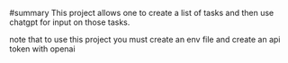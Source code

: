 #summary 
This project allows one to create a list of tasks and then use chatgpt for input on those tasks. 

note that to use this project you must create an env file and create an api token with openai 